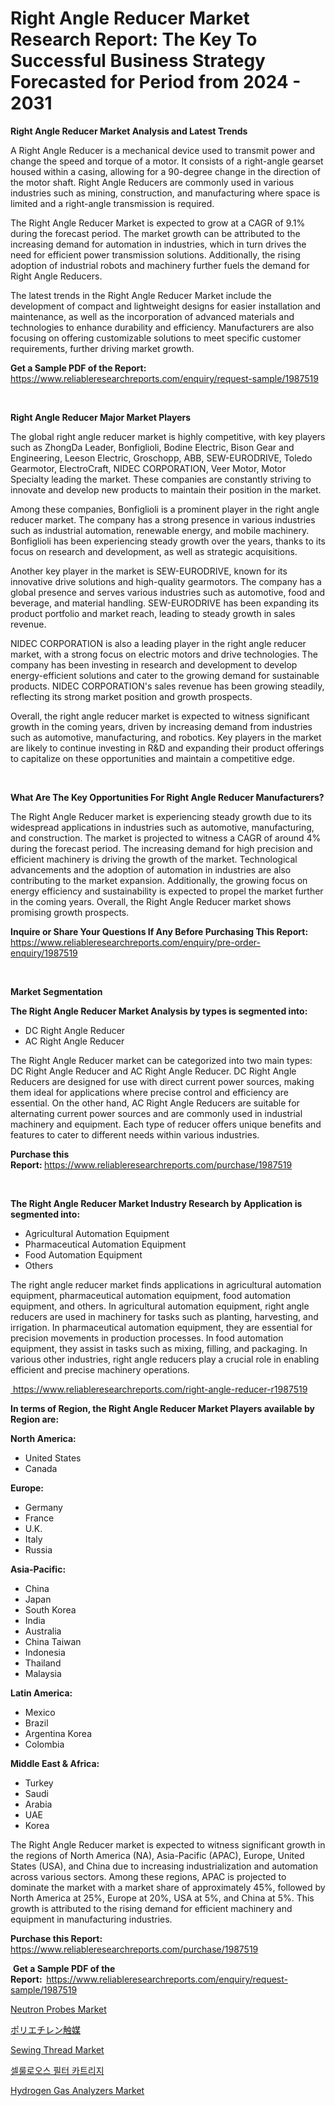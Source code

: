 <p><h1>Right Angle Reducer Market Research Report: The Key To Successful Business Strategy Forecasted for Period from 2024 - 2031</h1></p><p><strong>Right Angle Reducer Market Analysis and Latest Trends</strong></p>
<p><p>A Right Angle Reducer is a mechanical device used to transmit power and change the speed and torque of a motor. It consists of a right-angle gearset housed within a casing, allowing for a 90-degree change in the direction of the motor shaft. Right Angle Reducers are commonly used in various industries such as mining, construction, and manufacturing where space is limited and a right-angle transmission is required.</p><p>The Right Angle Reducer Market is expected to grow at a CAGR of 9.1% during the forecast period. The market growth can be attributed to the increasing demand for automation in industries, which in turn drives the need for efficient power transmission solutions. Additionally, the rising adoption of industrial robots and machinery further fuels the demand for Right Angle Reducers.</p><p>The latest trends in the Right Angle Reducer Market include the development of compact and lightweight designs for easier installation and maintenance, as well as the incorporation of advanced materials and technologies to enhance durability and efficiency. Manufacturers are also focusing on offering customizable solutions to meet specific customer requirements, further driving market growth.</p></p>
<p><strong>Get a Sample PDF of the Report:&nbsp;</strong> <a href="https://www.reliableresearchreports.com/enquiry/request-sample/1987519">https://www.reliableresearchreports.com/enquiry/request-sample/1987519</a></p>
<p>&nbsp;</p>
<p><strong>Right Angle Reducer Major Market Players</strong></p>
<p><p>The global right angle reducer market is highly competitive, with key players such as ZhongDa Leader, Bonfiglioli, Bodine Electric, Bison Gear and Engineering, Leeson Electric, Groschopp, ABB, SEW-EURODRIVE, Toledo Gearmotor, ElectroCraft, NIDEC CORPORATION, Veer Motor, Motor Specialty leading the market. These companies are constantly striving to innovate and develop new products to maintain their position in the market.</p><p>Among these companies, Bonfiglioli is a prominent player in the right angle reducer market. The company has a strong presence in various industries such as industrial automation, renewable energy, and mobile machinery. Bonfiglioli has been experiencing steady growth over the years, thanks to its focus on research and development, as well as strategic acquisitions.</p><p>Another key player in the market is SEW-EURODRIVE, known for its innovative drive solutions and high-quality gearmotors. The company has a global presence and serves various industries such as automotive, food and beverage, and material handling. SEW-EURODRIVE has been expanding its product portfolio and market reach, leading to steady growth in sales revenue.</p><p>NIDEC CORPORATION is also a leading player in the right angle reducer market, with a strong focus on electric motors and drive technologies. The company has been investing in research and development to develop energy-efficient solutions and cater to the growing demand for sustainable products. NIDEC CORPORATION's sales revenue has been growing steadily, reflecting its strong market position and growth prospects.</p><p>Overall, the right angle reducer market is expected to witness significant growth in the coming years, driven by increasing demand from industries such as automotive, manufacturing, and robotics. Key players in the market are likely to continue investing in R&D and expanding their product offerings to capitalize on these opportunities and maintain a competitive edge.</p></p>
<p>&nbsp;</p>
<p><strong>What Are The Key Opportunities For Right Angle Reducer Manufacturers?</strong></p>
<p><p>The Right Angle Reducer market is experiencing steady growth due to its widespread applications in industries such as automotive, manufacturing, and construction. The market is projected to witness a CAGR of around 4% during the forecast period. The increasing demand for high precision and efficient machinery is driving the growth of the market. Technological advancements and the adoption of automation in industries are also contributing to the market expansion. Additionally, the growing focus on energy efficiency and sustainability is expected to propel the market further in the coming years. Overall, the Right Angle Reducer market shows promising growth prospects.</p></p>
<p><strong>Inquire or Share Your Questions If Any Before Purchasing This Report:</strong> <a href="https://www.reliableresearchreports.com/enquiry/pre-order-enquiry/1987519">https://www.reliableresearchreports.com/enquiry/pre-order-enquiry/1987519</a></p>
<p>&nbsp;</p>
<p><strong>Market Segmentation</strong></p>
<p><strong>The Right Angle Reducer Market Analysis by types is segmented into:</strong></p>
<p><ul><li>DC Right Angle Reducer</li><li>AC Right Angle Reducer</li></ul></p>
<p><p>The Right Angle Reducer market can be categorized into two main types: DC Right Angle Reducer and AC Right Angle Reducer. DC Right Angle Reducers are designed for use with direct current power sources, making them ideal for applications where precise control and efficiency are essential. On the other hand, AC Right Angle Reducers are suitable for alternating current power sources and are commonly used in industrial machinery and equipment. Each type of reducer offers unique benefits and features to cater to different needs within various industries.</p></p>
<p><strong>Purchase this Report:&nbsp;</strong><a href="https://www.reliableresearchreports.com/purchase/1987519">https://www.reliableresearchreports.com/purchase/1987519</a></p>
<p>&nbsp;</p>
<p><strong>The Right Angle Reducer Market Industry Research by Application is segmented into:</strong></p>
<p><ul><li>Agricultural Automation Equipment</li><li>Pharmaceutical Automation Equipment</li><li>Food Automation Equipment</li><li>Others</li></ul></p>
<p><p>The right angle reducer market finds applications in agricultural automation equipment, pharmaceutical automation equipment, food automation equipment, and others. In agricultural automation equipment, right angle reducers are used in machinery for tasks such as planting, harvesting, and irrigation. In pharmaceutical automation equipment, they are essential for precision movements in production processes. In food automation equipment, they assist in tasks such as mixing, filling, and packaging. In various other industries, right angle reducers play a crucial role in enabling efficient and precise machinery operations.</p></p>
<p><a href="https://www.reliableresearchreports.com/right-angle-reducer-r1987519">&nbsp;https://www.reliableresearchreports.com/right-angle-reducer-r1987519</a></p>
<p><strong>In terms of Region, the Right Angle Reducer Market Players available by Region are:</strong></p>
<p>
    <p> <strong> North America: </strong>
        <ul>
            <li>United States</li>
            <li>Canada</li>
        </ul>
        </p> 
    <p> <strong> Europe: </strong>
        <ul>
            <li>Germany</li>
            <li>France</li>
            <li>U.K.</li>
            <li>Italy</li>
            <li>Russia</li>
        </ul>
        </p> 
    <p> <strong> Asia-Pacific: </strong>
        <ul>
            <li>China</li>
            <li>Japan</li>
            <li>South Korea</li>
            <li>India</li>
            <li>Australia</li>
            <li>China Taiwan</li>
            <li>Indonesia</li>
            <li>Thailand</li>
            <li>Malaysia</li>
        </ul>
        </p> 
    <p> <strong> Latin America: </strong>
        <ul>
            <li>Mexico</li>
            <li>Brazil</li>
            <li>Argentina Korea</li>
            <li>Colombia</li>
        </ul>
        </p> 
    <p> <strong> Middle East & Africa: </strong>
        <ul>
            <li>Turkey</li>
            <li>Saudi</li>
            <li>Arabia</li>
            <li>UAE</li>
            <li>Korea</li>
        </ul>
    </p>
    </p>
<p><p>The Right Angle Reducer market is expected to witness significant growth in the regions of North America (NA), Asia-Pacific (APAC), Europe, United States (USA), and China due to increasing industrialization and automation across various sectors. Among these regions, APAC is projected to dominate the market with a market share of approximately 45%, followed by North America at 25%, Europe at 20%, USA at 5%, and China at 5%. This growth is attributed to the rising demand for efficient machinery and equipment in manufacturing industries.</p></p>
<p><strong>Purchase this Report: </strong><a href="https://www.reliableresearchreports.com/purchase/1987519">https://www.reliableresearchreports.com/purchase/1987519</a></p>
<p>&nbsp;<strong>Get a Sample PDF of the Report:&nbsp;&nbsp;</strong><a href="https://www.reliableresearchreports.com/enquiry/request-sample/1987519">https://www.reliableresearchreports.com/enquiry/request-sample/1987519</a></p>
<p><strong></strong></p>
<p><p><a href="https://github.com/jerrycopelandthomaswsqd8q/Market-Research-Report-List-2/blob/main/neutron-probes-market.md">Neutron Probes Market</a></p><p><a href="https://github.com/hilmi-2a/Market-Research-Report-List-1/blob/main/799474034249.md">ポリエチレン触媒</a></p><p><a href="https://issuu.com/reportprime-2/docs/sewing-thread-market-size-2030.pptx">Sewing Thread Market</a></p><p><a href="https://github.com/nuekbpymrrz5/Market-Research-Report-List-1/blob/main/688615331368.md">셀룰로오스 필터 카트리지</a></p><p><a href="https://github.com/yoshih12/Market-Research-Report-List-3/blob/main/hydrogen-gas-analyzers-market.md">Hydrogen Gas Analyzers Market</a></p></p>